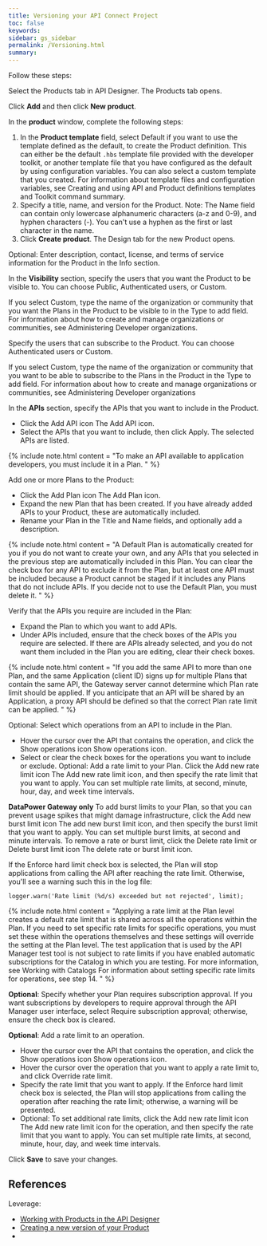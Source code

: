 ```yaml
---
title: Versioning your API Connect Project
toc: false
keywords:
sidebar: gs_sidebar
permalink: /Versioning.html
summary:
---
```


Follow these steps:

Select the Products tab in API Designer. The Products tab opens.

Click **Add** and then click **New product**.

In the **product** window, complete the following steps:

1. In the **Product template** field, select Default if you want to use the template defined as the default, to create the Product definition. This can either be the default `.hbs` template file provided with the developer toolkit, or another template file that you have configured as the default by using configuration variables. You can also select a custom template that you created. For information about template files and configuration variables, see Creating and using API and Product definitions templates and Toolkit command summary.
1. Specify a title, name, and version for the Product.
Note: The Name field can contain only lowercase alphanumeric characters (a-z and 0-9), and hyphen characters (-). You can't use a hyphen as the first or last character in the name.
1. Click **Create product**. The Design tab for the new Product opens.

Optional: Enter description, contact, license, and terms of service information for the Product in the Info section.

In the **Visibility** section, specify the users that you want the Product to be visible to. You can choose Public, Authenticated users, or Custom.

If you select Custom, type the name of the organization or community that you want the Plans in the Product to be visible to in the Type to add field. For information about how to create and manage organizations or communities, see Administering Developer organizations.

Specify the users that can subscribe to the Product. You can choose Authenticated users or Custom.

If you select Custom, type the name of the organization or community that you want to be able to subscribe to the Plans in the Product in the Type to add field. For information about how to create and manage organizations or communities, see Administering Developer organizations

In the **APIs** section, specify the APIs that you want to include in the Product.

- Click the Add API icon The Add API icon.
- Select the APIs that you want to include, then click Apply. The selected APIs are listed.

{% include note.html content = "To make an API available to application developers, you must include it in a Plan.
" %}

Add one or more Plans to the Product:

- Click the Add Plan icon The Add Plan icon.
- Expand the new Plan that has been created. If you have already added APIs to your Product, these are automatically included.
- Rename your Plan in the Title and Name fields, and optionally add a description.

{% include note.html content = "A Default Plan is automatically created for you if you do not want to create your own, and any APIs that you selected in the previous step are automatically included in this Plan. You can clear the check box for any API to exclude it from the Plan, but at least one API must be included because a Product cannot be staged if it includes any Plans that do not include APIs. If you decide not to use the Default Plan, you must delete it.
" %}

Verify that the APIs you require are included in the Plan:

- Expand the Plan to which you want to add APIs.
- Under APIs included, ensure that the check boxes of the APIs you require are selected. If there are APIs already selected, and you do not want them included in the Plan you are editing, clear their check boxes.

{% include note.html content = "If you add the same API to more than one Plan, and the same Application (client ID) signs up for multiple Plans that contain the same API, the Gateway server cannot determine which Plan rate limit should be applied. If you anticipate that an API will be shared by an Application, a proxy API should be defined so that the correct Plan rate limit can be applied.
" %}

Optional: Select which operations from an API to include in the Plan.

- Hover the cursor over the API that contains the operation, and click the Show operations icon Show operations icon.
- Select or clear the check boxes for the operations you want to include or exclude.
Optional: Add a rate limit to your Plan.
Click the Add new rate limit icon The Add new rate limit icon, and then specify the rate limit that you want to apply. You can set multiple rate limits, at second, minute, hour, day, and week time intervals.

**DataPower Gateway only**
To add burst limits to your Plan, so that you can prevent usage spikes that might damage infrastructure, click the Add new burst limit icon The add new burst limit icon, and then specify the burst limit that you want to apply. You can set multiple burst limits, at second and minute intervals. To remove a rate or burst limit, click the Delete rate limit or Delete burst limit icon The delete rate or burst limit icon.

If the Enforce hard limit check box is selected, the Plan will stop applications from calling the API after reaching the rate limit. Otherwise, you'll see a warning such this in the log file:

```
logger.warn('Rate limit (%d/s) exceeded but not rejected', limit);
```

{% include note.html content = "Applying a rate limit at the Plan level creates a default rate limit that is shared across all the operations within the Plan. If you need to set specific rate limits for specific operations, you must set these within the operations themselves and these settings will override the setting at the Plan level.
The test application that is used by the API Manager test tool is not subject to rate limits if you have enabled automatic subscriptions for the Catalog in which you are testing. For more information, see Working with Catalogs
For information about setting specific rate limits for operations, see step 14.
" %}

**Optional**: Specify whether your Plan requires subscription approval. If you want subscriptions by developers to require approval through the API Manager user interface, select Require subscription approval; otherwise, ensure the check box is cleared.

**Optional**: Add a rate limit to an operation.

- Hover the cursor over the API that contains the operation, and click the Show operations icon Show operations icon.
- Hover the cursor over the operation that you want to apply a rate limit to, and click Override rate limit.
- Specify the rate limit that you want to apply. If the Enforce hard limit check box is selected, the Plan will stop applications from calling the operation after reaching the rate limit; otherwise, a warning will be presented.
- Optional: To set additional rate limits, click the Add new rate limit icon The Add new rate limit icon for the operation, and then specify the rate limit that you want to apply. You can set multiple rate limits, at second, minute, hour, day, and week time intervals.

Click **Save** to save your changes.

## References

Leverage:

- [Working with Products in the API Designer](http://www.ibm.com/support/knowledgecenter/SSFS6T/com.ibm.apic.toolkit.doc/capim_products.html)
- [Creating a new version of your Product](http://www.ibm.com/support/knowledgecenter/SSFS6T/com.ibm.apic.toolkit.doc/product_versions.html)
- []()
